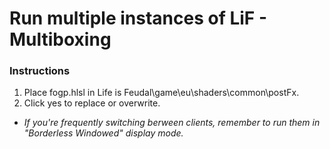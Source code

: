 # Run multiple instances of LiF - Multiboxing
### Instructions
1. Place fogp.hlsl in Life is Feudal\game\eu\shaders\common\postFx.
2. Click yes to replace or overwrite.
*  _If you're frequently switching berween clients, remember to run them in "Borderless Windowed" display mode._
